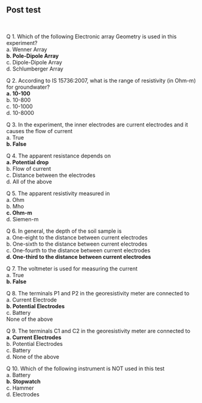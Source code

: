 ## Post test
<br>

Q 1. Which of the following Electronic array Geometry is used in this experiment?   <br>
a. Wenner Array<br>
<b>b. Pole-Dipole Array</b><br>
c. Dipole-Dipole Array<br>
d. Schlumberger Array<br>

Q 2. According to IS 15736:2007, what is the range of resistivity (in Ohm-m) for groundwater? <br>
<b>a. 10-100</b><br>
b. 10-800<br>
c. 10-1000<br>
d. 10-8000<br>

Q 3. In the experiment, the inner electrodes are current electrodes and it causes the flow of current <br>
a. True <br>
<b>b. False</b> <br>

Q 4. The apparent resistance depends on<br>
<b>a. Potential drop</b><br>
b. Flow of current<br>
c. Distance between the electrodes<br>
d. All of the above<br>

Q 5. The apparent resistivity measured in<br>
a. Ohm<br>
b. Mho<br>
<b>c. Ohm-m</b><br>
d. Siemen-m<br>

Q 6. In general, the depth of the soil sample is<br>
a. One-eight to the distance between current electrodes<br>
b. One-sixth to the distance between current electrodes<br>
c. One-fourth to the distance between current electrodes<br>
<b>d. One-third to the distance between current electrodes</b><br>

Q 7. The voltmeter is used for measuring the current<br>
a. True<br>
<b>b. False</b><br>

Q 8. The terminals P1 and P2 in the georesistivity meter are connected to<br>
a. Current Electrode<br>
<b>b. Potential Electrodes</b><br>
c. Battery<br>
None of the above<br>

Q 9. The terminals C1 and C2 in the georesistivity meter are connected to<br>
<b>a. Current Electrodes</b><br>
b. Potential Electrodes<br>
c. Battery<br>
d. None of the above<br>

Q 10. Which of the following instrument is NOT used in this test <br>
a. Battery<br>
<b>b. Stopwatch</b><br>
c. Hammer<br>
d. Electrodes<br>
